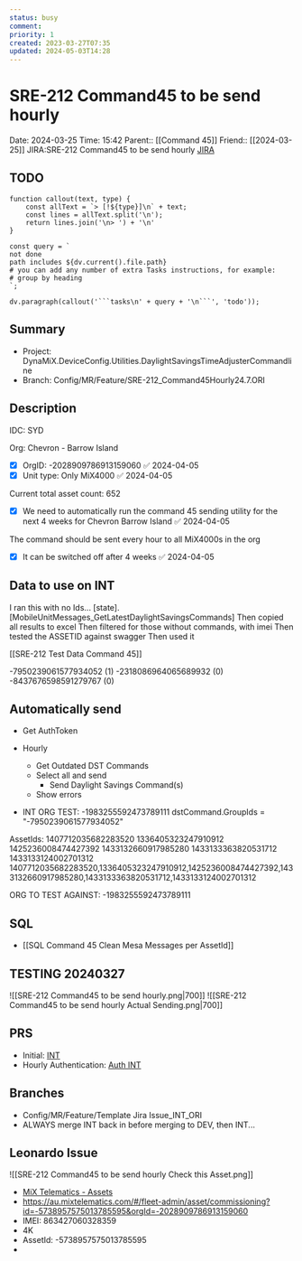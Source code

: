 ```yaml
---
status: busy
comment: 
priority: 1
created: 2023-03-27T07:35
updated: 2024-05-03T14:28
---
```


# SRE-212 Command45 to be send hourly

Date: 2024-03-25 Time: 15:42
Parent:: [[Command 45]]
Friend:: [[2024-03-25]]
JIRA:SRE-212 Command45 to be send hourly
[JIRA](https://csojiramixtelematics.atlassian.net/browse/SRE-212)

## TODO
```dataviewjs
function callout(text, type) {
    const allText = `> [!${type}]\n` + text;
    const lines = allText.split('\n');
    return lines.join('\n> ') + '\n'
}

const query = `
not done
path includes ${dv.current().file.path}
# you can add any number of extra Tasks instructions, for example:
# group by heading
`;

dv.paragraph(callout('```tasks\n' + query + '\n```', 'todo'));
```

## Summary

- Project: DynaMiX.DeviceConfig.Utilities.DaylightSavingsTimeAdjusterCommandline
- Branch: Config/MR/Feature/SRE-212_Command45Hourly24.7.ORI
## Description

IDC: SYD

Org: Chevron - Barrow Island

- [x] OrgID: -2028909786913159060 ✅ 2024-04-05
- [x] Unit type: Only MiX4000 ✅ 2024-04-05

Current total asset count: 652

- [x] We need to automatically run the command 45 sending utility for the next 4 weeks for Chevron Barrow Island ✅ 2024-04-05

The command should be sent every hour to all MiX4000s in the org

- [x] It can be switched off after 4 weeks ✅ 2024-04-05

## Data to use on INT

I ran this with no Ids...
[state].[MobileUnitMessages_GetLatestDaylightSavingsCommands]
Then copied all results to excel
Then filtered for those without commands, with imei
Then tested the ASSETID against swagger
Then used it

[[SRE-212 Test Data Command 45]]


-7950239061577934052 (1)
-2318086964065689932 (0)
-8437676598591279767 (0)

## Automatically send

- Get AuthToken
- Hourly
	- Get Outdated DST Commands
	- Select all and send
		- Send Daylight Savings Command(s)
	- Show errors

- INT ORG TEST: -1983255592473789111
	dstCommand.GroupIds = "-7950239061577934052"
	
AssetIds:
1407712035682283520
1336405323247910912
1425236008474427392
1433132660917985280
1433133363820531712
1433133124002701312
1407712035682283520,1336405323247910912,1425236008474427392,1433132660917985280,1433133363820531712,1433133124002701312

ORG TO TEST AGAINST: -1983255592473789111
## SQL

- [[SQL Command 45 Clean Mesa Messages per AssetId]]

## TESTING 20240327

![[SRE-212 Command45 to be send hourly.png|700]]
![[SRE-212 Command45 to be send hourly Actual Sending.png|700]]


## PRS

- Initial: [INT](https://dev.azure.com/MiXTelematics/DeviceIntegration/_git/DynaMiX.DeviceConfig/pullrequest/100324)
- Hourly Authentication: [Auth INT](https://mixtelematics.visualstudio.com/DeviceIntegration/_git/DynaMiX.DeviceConfig/pullrequest/100600)

## Branches

- Config/MR/Feature/Template Jira Issue_INT_ORI
- ALWAYS merge INT back in before merging to DEV, then INT...

## Leonardo Issue

![[SRE-212 Command45 to be send hourly Check this Asset.png]]

- [MiX Telematics - Assets](https://au.mixtelematics.com/#/fleet-admin/asset/commissioning?id=-5738957575013785595&orgId=-2028909786913159060)
- https://au.mixtelematics.com/#/fleet-admin/asset/commissioning?id=-5738957575013785595&orgId=-2028909786913159060
- IMEI: 863427060328359
- 4K
- AssetId: -5738957575013785595
- 